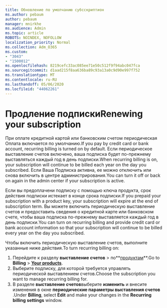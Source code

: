 ```yaml
---
title: Обновление по умолчанию субсскриптион
ms.author: pebaum
author: pebaum
manager: mnirkhe
ms.audience: Admin
ms.topic: article
ROBOTS: NOINDEX, NOFOLLOW
localization_priority: Normal
ms.collection: Adm_O365
ms.custom:
- "3043"
- "1500012"
ms.openlocfilehash: 8219cefc33ac085ee71e50c512f9f94abc047fca
ms.sourcegitcommit: d1aad215f8aa636ba89c93a13a0c9d90e997f752
ms.translationtype: MT
ms.contentlocale: ru-RU
ms.lasthandoff: 05/06/2020
ms.locfileid: "44062261"
---
```

# <a name="renewing-your-subscription"></a><span data-ttu-id="177cf-102">Продление подписки</span><span class="sxs-lookup"><span data-stu-id="177cf-102">Renewing your subscription</span></span>

<span data-ttu-id="177cf-103">При оплате кредитной картой или банковским счетом периодическая Оплата включается по умолчанию.</span><span class="sxs-lookup"><span data-stu-id="177cf-103">If you pay by credit card or bank account, recurring billing is turned on by default.</span></span> <span data-ttu-id="177cf-104">Если периодическое выставление счетов включено, ваша подписка будет по-прежнему выставляться каждый год в день подписки.</span><span class="sxs-lookup"><span data-stu-id="177cf-104">When recurring billing is on, your subscription will continue to be billed each year on the day you subscribed.</span></span> <span data-ttu-id="177cf-105">Если Ваша Подписка активна, ее можно отключить или снова включить в центре администрирования.</span><span class="sxs-lookup"><span data-stu-id="177cf-105">You can turn it off or back on again in the admin center if your subscription is active.</span></span>

<span data-ttu-id="177cf-106">Если вы предоплачени подписку с помощью ключа продукта, срок действия подписки истекает в конце срока подписки.</span><span class="sxs-lookup"><span data-stu-id="177cf-106">If you prepaid your subscription with a product key, your subscription will expire at the end of subscription term.</span></span> <span data-ttu-id="177cf-107">Вы можете включить периодическую выставление счетов и предоставить сведения о кредитной карте или банковском счете, чтобы ваша подписка по-прежнему выставляется каждый год в день подписки.</span><span class="sxs-lookup"><span data-stu-id="177cf-107">You can turn on recurring billing and provide credit card or bank account information so that your subscription will continue to be billed every year on the day you subscribed.</span></span>

<span data-ttu-id="177cf-108">Чтобы включить периодическую выставление счетов, выполните указанные ниже действия.</span><span class="sxs-lookup"><span data-stu-id="177cf-108">To turn recurring billing on:</span></span> 

1. <span data-ttu-id="177cf-109">Перейдите к разделу **выставление счетов** > по**[продуктам](https://go.microsoft.com/fwlink/p/?linkid=842054)**.</span><span class="sxs-lookup"><span data-stu-id="177cf-109">Go to **Billing** > **[Your products](https://go.microsoft.com/fwlink/p/?linkid=842054)**.</span></span>
2. <span data-ttu-id="177cf-110">Выберите подписку, для которой требуется управлять периодической выставлением счетов.</span><span class="sxs-lookup"><span data-stu-id="177cf-110">Choose the subscription you want to manage recurring billing for.</span></span>
3. <span data-ttu-id="177cf-111">В разделе **выставление счетов**выберите **изменить** и внесите изменения в окне **периодические параметры выставления счетов** .</span><span class="sxs-lookup"><span data-stu-id="177cf-111">Under **Billing**, select **Edit** and make your changes in the **Recurring billing settings** window.</span></span> 